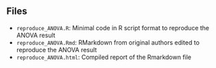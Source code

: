 ## Files

- `reproduce_ANOVA.R`: Minimal code in R script format to reproduce the ANOVA result
- `reproduce_ANOVA.Rmd`: RMarkdown from original authors edited to reproduce the ANOVA result 
- `reproduce_ANOVA.html`: Compiled report of the Rmarkdown file
